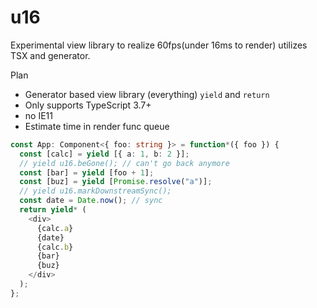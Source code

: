 # u16

Experimental view library to realize 60fps(under 16ms to render) utilizes TSX and generator.

Plan

- Generator based view library (everything) `yield` and `return`
- Only supports TypeScript 3.7+
- no IE11
- Estimate time in render func queue

```ts
const App: Component<{ foo: string }> = function*({ foo }) {
  const [calc] = yield [{ a: 1, b: 2 }];
  // yield u16.beGone(); // can't go back anymore
  const [bar] = yield [foo + 1];
  const [buz] = yield [Promise.resolve("a")];
  // yield u16.markDownstreamSync();
  const date = Date.now(); // sync
  return yield* (
    <div>
      {calc.a}
      {date}
      {calc.b}
      {bar}
      {buz}
    </div>
  );
};
```
